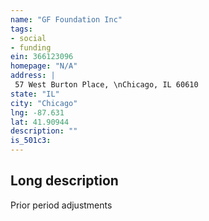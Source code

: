 ```yaml
---
name: "GF Foundation Inc"
tags:
- social
- funding
ein: 366123096
homepage: "N/A"
address: |
 57 West Burton Place, \nChicago, IL 60610
state: "IL"
city: "Chicago"
lng: -87.631
lat: 41.90944
description: ""
is_501c3: 
---
```


## Long description

Prior period adjustments
